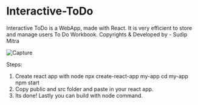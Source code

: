 # Interactive-ToDo
Interactive ToDo is a WebApp, made with React. It is very efficient to store and manage users To Do Workbook.
Copyrights & Developed by - Sudip Mitra

![Capture](https://user-images.githubusercontent.com/44464604/168769561-5834224b-504f-4e10-b80e-eeffa27636dc.PNG)

Steps:
1. Create react app with node
      npx create-react-app my-app
      cd my-app
      npm start 
2. Copy public and src folder and paste in your react app.
3. Its done! Lastly you can build with node command.
